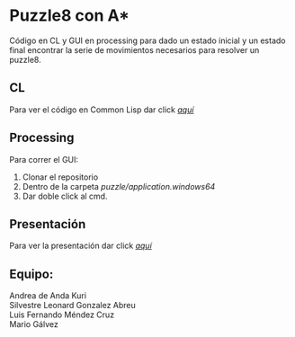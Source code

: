 # Puzzle8 con A*
Código en CL y GUI en processing para dado un estado inicial y un estado final encontrar la serie de movimientos necesarios para resolver un puzzle8.
 
## CL
Para ver el código en Common Lisp dar click *[aquí](https://github.com/adeandak/a-star/blob/main/puzzle8/Astar8.lisp)*

## Processing 
Para correr el GUI:
1. Clonar el repositorio
2. Dentro de la carpeta *puzzle/application.windows64*
3. Dar doble click al cmd. 

## Presentación 

Para ver la presentación dar click *[aquí](https://github.com/adeandak/a-star/blob/main/puzzle8.pdf)*


## Equipo:
Andrea de Anda Kuri   
Silvestre Leonard Gonzalez Abreu    
Luis Fernando Méndez Cruz   
Mario Gálvez   
